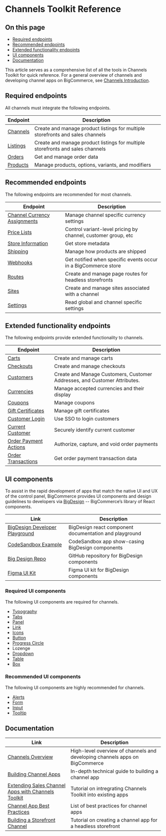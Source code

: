 # Channels Toolkit Reference

<!-- https://developer.bigcommerce.com/api-docs/channels/guide/channels-toolkit-reference -->

<div class="otp" id="no-index">

## On this page

 - [Required endpoints](#required-endpoints)
 - [Recommended endpoints](#recommended-endpoints)
 - [Extended functionality endpoints](#extended-functionality-endpoints)
 - [UI components](#ui-components)
 - [Documentation](#documentation)

</div>

This article serves as a comprehensive list of all the tools in Channels Toolkit for quick reference. For a general overview of channels and developing channel apps on BigCommerce, see [Channels Introduction](https://developer.bigcommerce.com/api-docs/channels/overview).

## Required endpoints

All channels must integrate the following endpoints.

| Endpoint                                                                                        | Description                                                                    |
| ----------------------------------------------------------------------------------------------- | ------------------------------------------------------------------------------ |
| [Channels](https://developer.bigcommerce.com/api-reference/cart-checkout/channels-listings-api) | Create and manage product listings for multiple storefronts and sales channels |
| [Listings](https://developer.bigcommerce.com/api-reference/cart-checkout/channels-listings-api) | Create and manage product listings for multiple storefronts and sales channels |
| [Orders](https://developer.bigcommerce.com/api-reference/store-management/orders)               | Get and manage order data                                                      |
| [Products](https://developer.bigcommerce.com/api-reference/catalog/catalog-api)                 | Manage products, options, variants, and modifiers                              |

## Recommended endpoints

The following endpoints are recommended for most channels.

| Endpoint                                                                                                    | Description                                                    |
| ----------------------------------------------------------------------------------------------------------- | -------------------------------------------------------------- |
| [Channel Currency Assignments](https://developer.bigcommerce.com/api-reference/store-management/channels/channel-currency-assignments)|Manage channel specific currency settings|
| [Price Lists](https://developer.bigcommerce.com/api-reference/store-management/price-lists)                 | Control variant-level pricing by channel, customer group, etc  |
| [Store Information](https://developer.bigcommerce.com/api-reference/store-management/store-information-api) | Get store metadata                                             |
| [Shipping](https://developer.bigcommerce.com/api-reference/store-management/shipping-api)                   | Manage how products are shipped                                |
| [Webhooks](https://developer.bigcommerce.com/api-reference/webhooks)                                        | Get notified when specific events occur in a BigCommerce store |
| [Routes](https://developer.bigcommerce.com/api-reference/cart-checkout/sites-routes-api)                    | Create and manage page routes for headless storefronts         |
| [Sites](https://developer.bigcommerce.com/api-reference/cart-checkout/sites-routes-api)                     | Create and manage sites associated with a channel              |
| [Settings](https://developer.bigcommerce.com/api-reference/store-management/settings)                       | Read global and channel specific settings                      |

## Extended functionality endpoints

The following endpoints provide extended functionality to channels.

| Endpoint | Description |
|-|-|
|[Carts](https://developer.bigcommerce.com/api-reference/cart-checkout/server-server-cart-api)|Create and manage carts|
|[Checkouts](https://developer.bigcommerce.com/api-reference/cart-checkout/server-server-checkout-api)|Create and manage checkouts|
|[Customers](https://developer.bigcommerce.com/api-reference/store-management/customers-v3)|Create and Manage Customers, Customer Addresses, and Customer Attributes.|
|[Currencies](https://developer.bigcommerce.com/api-reference/store-management/currency-api)|Manage accepted currencies and their display|
|[Coupons](https://developer.bigcommerce.com/api-reference/store-management/marketing)|Manage coupons|
|[Gift Certificates](https://developer.bigcommerce.com/api-reference/store-management/marketing)|Manage gift certificates|
|[Customer Login](https://developer.bigcommerce.com/api-docs/customers/customer-login-api)|Use SSO to login customers|
|[Current Customer](https://developer.bigcommerce.com/api-docs/customers/current-customer-api)|Securely identify current customer|
|[Order Payment Actions](https://developer.bigcommerce.com/api-reference/orders/orders-transactions-api)|Authorize, capture, and void order payments|
|[Order Transactions](https://developer.bigcommerce.com/api-reference/orders/orders-transactions-api)|Get order payment transaction data|

## UI components

To assist in the rapid development of apps that match the native UI and UX of the control panel, BigCommerce provides UI components and design guidelines to developers via [BigDesign](https://developer.bigcommerce.com/big-design/) -- BigCommerce’s library of React components.

| Link | Description |
|-|-|
|[BigDesign Developer Playground](https://developer.bigcommerce.com/big-design/)| BigDesign react component documentation and playground |
|[CodeSandbox Example](https://codesandbox.io/s/github/bigcommerce/big-design/tree/%40bigcommerce/examples%400.6.0/packages/examples)| CodeSandbox app show-casing BigDesign components|
|[Big Design Repo](https://github.com/bigcommerce/big-design)|GitHub repository for BigDesign components|
|[Figma UI Kit](https://www.figma.com/file/jTVuUkiZ1j3rux8WHG4IKK/BigDesign-UI-Kit?node-id=0%3A1)|Figma UI kit for BigDesign components|

### Required UI components

The following UI components are required for channels.

- [Typography](https://developer.bigcommerce.com/big-design/typography)
- [Tabs](https://developer.bigcommerce.com/big-design/tabs)
- [Panel](https://developer.bigcommerce.com/big-design/panel)
- [Link](https://developer.bigcommerce.com/big-design/link)
- [Icons](https://developer.bigcommerce.com/big-design/icons)
- [Button](https://developer.bigcommerce.com/big-design/button)
- [Progress Circle](https://developer.bigcommerce.com/big-design/progress-circle)
- Lozenge
- [Dropdown](https://developer.bigcommerce.com/big-design/dropdown)
- [Table](https://developer.bigcommerce.com/big-design/table)
- [Box](https://developer.bigcommerce.com/big-design/box)

### Recommended UI components

The following UI components are highly recommended for channels.

- [Alerts](https://developer.bigcommerce.com/big-design/alert)
- [Form](https://developer.bigcommerce.com/big-design/form)
- [Input](https://developer.bigcommerce.com/big-design/input)
- [Tooltip](https://developer.bigcommerce.com/big-design/tooltip)

## Documentation

| Link | Description |
|-|-|
|[Channels Overview](https://developer.bigcommerce.com/api-docs/channels/channels-overview)|High-level overview of channels and developing channels apps on BigCommerce|
|[Building Channel Apps](https://developer.bigcommerce.com/api-docs/channels/building-channel-apps)|In-depth technical guide to building a channel app|
|[Extending Sales Channel Apps with Channels Toolkit](https://developer.bigcommerce.com/api-docs/channels/guide/extending-existing-apps)|Tutorial on intregrating Channels Toolkit into existing apps|
|[Channel App Best Practices](https://developer.bigcommerce.com/api-docs/channels/guide/channel-app-best-practices)|List of best practices for channel apps|
|[Building a Storefront Channel](https://developer.bigcommerce.com/api-docs/channels/tutorials/storefront)|Tutorial on creating a channel app for a headless storefront|
